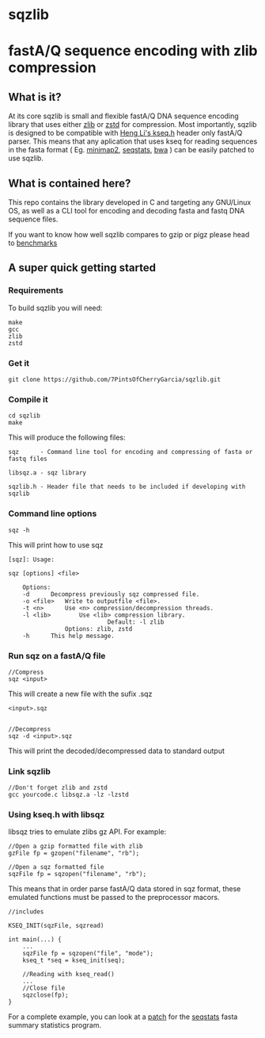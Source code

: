 # sqzlib 
# fastA/Q sequence encoding with zlib compression


## What is it?
At its core sqzlib is small and flexible fastA/Q DNA sequence encoding library that uses either [zlib](https://github.com/madler/zlib) or [zstd](https://github.com/facebook/zstd) for compression. Most importantly, sqzlib is designed to be compatible with [Heng Li's kseq.h](https://github.com/attractivechaos/klib) header only fastA/Q parser. This means that any aplication that uses kseq for reading sequences in the fasta format ( Eg. [minimap2](https://github.com/lh3/minimap2), [seqstats](https://github.com/clwgg/seqstats), [bwa](https://github.com/lh3/bwa) ) can be easily patched to use sqzlib.


## What is contained here?

This repo contains the library developed in C and targeting any GNU/Linux OS, as well as a CLI tool for encoding and decoding fasta and fastq DNA sequence files.

If you want to know how well sqzlib compares to gzip or pigz please head to [benchmarks]()


## A super quick getting started

### Requirements

To build sqzlib you will need:

    make
    gcc
    zlib
    zstd

### Get it

    git clone https://github.com/7PintsOfCherryGarcia/sqzlib.git

### Compile it

    cd sqzlib
    make

This will produce the following files:

    sqz      - Command line tool for encoding and compressing of fasta or fastq files
    
    libsqz.a - sqz library
    
    sqzlib.h - Header file that needs to be included if developing with sqzlib

### Command line options

    sqz -h
    
This will print how to use sqz

    [sqz]: Usage:

	sqz [options] <file>

		Options:
		-d 		Decompress previously sqz compressed file.
		-o <file>	Write to outputfile <file>.
		-t <n>		Use <n> compression/decompression threads.
		-l <lib>        Use <lib> compression library.
		                        Default: -l zlib
					Options: zlib, zstd
		-h 		This help message.



### Run sqz on a fastA/Q file

    //Compress
    sqz <input>
    
This will create a new file with the sufix .sqz

    <input>.sqz


    //Decompress
    sqz -d <input>.sqz
    
This will print the decoded/decompressed data to standard output

### Link sqzlib 

    //Don't forget zlib and zstd
    gcc yourcode.c libsqz.a -lz -lzstd

### Using kseq.h with libsqz

libsqz tries to emulate zlibs gz API. For example:

    //Open a gzip formatted file with zlib
    gzFile fp = gzopen("filename", "rb");
    
    //Open a sqz formatted file
    sqzFile fp = sqzopen("filename", "rb");
    
This means that in order parse fastA/Q data stored in sqz format, these emulated functions must be passed to the preprocessor macors.
    
    //includes
    
    KSEQ_INIT(sqzFile, sqzread)
    
    int main(...) {
        ...
        sqzFile fp = sqzopen("file", "mode");
        kseq_t *seq = kseq_init(seq);
    
        //Reading with kseq_read()
        ...
        //Close file
        sqzclose(fp);
    }
    
For a complete example, you can look at a [patch](https://github.com/7PintsOfCherryGarcia/sqzlib/tree/master/patches/seqstats) for the [seqstats](https://github.com/clwgg/seqstats) fasta summary statistics program.
